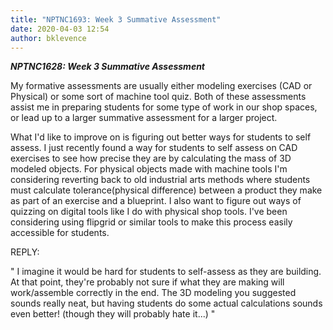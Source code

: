 ```yaml
---
title: "NPTNC1693: Week 3 Summative Assessment"
date: 2020-04-03 12:54
author: bklevence
---
```


***NPTNC1628: Week 3 Summative Assessment***






My formative assessments are usually either modeling exercises (CAD or Physical) or some sort of machine tool quiz. Both of these assessments assist me in preparing students for some type of work in our shop spaces, or lead up to a larger summative assessment for a larger project.

What I'd like to improve on is figuring out better ways for students to self assess. I just recently found a way for students to self assess on CAD exercises to see how precise they are by calculating the mass of 3D modeled objects. For physical objects made with machine tools I'm considering reverting back to old industrial arts methods where students must calculate tolerance(physical difference) between a product they make as part of an exercise and a blueprint. I also want to figure out ways of quizzing on digital tools like I do with physical shop tools. I've been considering using flipgrid or similar tools to make this process easily accessible for students.


REPLY:

"    I imagine it would be hard for students to self-assess as they are building. At that point, they're probably not sure if what they are making will work/assemble correctly in the end. The 3D modeling you suggested sounds really neat, but having students do some actual calculations sounds even better! (though they will probably hate it...)
"
